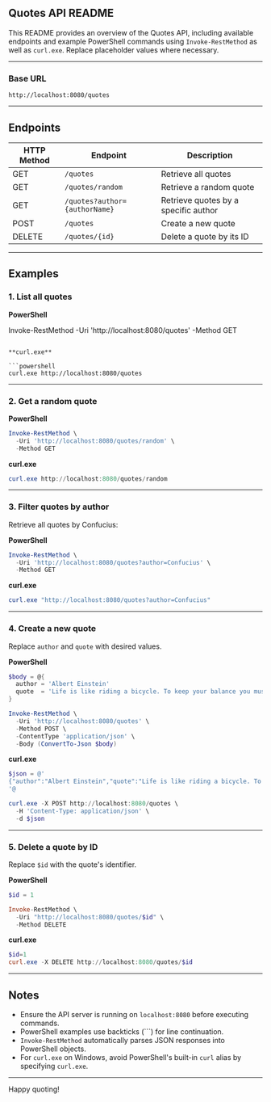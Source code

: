 ## Quotes API README

This README provides an overview of the Quotes API, including available endpoints and example PowerShell commands using `Invoke-RestMethod` as well as `curl.exe`. Replace placeholder values where necessary.

---

### Base URL

```
http://localhost:8080/quotes
```

---

## Endpoints

| HTTP Method | Endpoint                      | Description                          |
| ----------- | ----------------------------- | ------------------------------------ |
| GET         | `/quotes`                     | Retrieve all quotes                  |
| GET         | `/quotes/random`              | Retrieve a random quote              |
| GET         | `/quotes?author={authorName}` | Retrieve quotes by a specific author |
| POST        | `/quotes`                     | Create a new quote                   |
| DELETE      | `/quotes/{id}`                | Delete a quote by its ID             |

---

## Examples

### 1. List all quotes

**PowerShell**

Invoke-RestMethod -Uri 'http://localhost:8080/quotes' -Method GET
```

**curl.exe**

```powershell
curl.exe http://localhost:8080/quotes
```

---

### 2. Get a random quote

**PowerShell**

```powershell
Invoke-RestMethod \
  -Uri 'http://localhost:8080/quotes/random' \
  -Method GET
```

**curl.exe**

```powershell
curl.exe http://localhost:8080/quotes/random
```

---

### 3. Filter quotes by author

Retrieve all quotes by Confucius:

**PowerShell**

```powershell
Invoke-RestMethod \
  -Uri 'http://localhost:8080/quotes?author=Confucius' \
  -Method GET
```

**curl.exe**

```powershell
curl.exe "http://localhost:8080/quotes?author=Confucius"
```

---

### 4. Create a new quote

Replace `author` and `quote` with desired values.

**PowerShell**

```powershell
$body = @{
  author = 'Albert Einstein'
  quote  = 'Life is like riding a bicycle. To keep your balance you must keep moving.'
}

Invoke-RestMethod \
  -Uri 'http://localhost:8080/quotes' \
  -Method POST \
  -ContentType 'application/json' \
  -Body (ConvertTo-Json $body)
```

**curl.exe**

```powershell
$json = @'
{"author":"Albert Einstein","quote":"Life is like riding a bicycle. To keep your balance you must keep moving."}
'@

curl.exe -X POST http://localhost:8080/quotes \
  -H 'Content-Type: application/json' \
  -d $json
```

---

### 5. Delete a quote by ID

Replace `$id` with the quote's identifier.

**PowerShell**

```powershell
$id = 1

Invoke-RestMethod \
  -Uri "http://localhost:8080/quotes/$id" \
  -Method DELETE
```

**curl.exe**

```powershell
$id=1
curl.exe -X DELETE http://localhost:8080/quotes/$id
```

---

## Notes

* Ensure the API server is running on `localhost:8080` before executing commands.
* PowerShell examples use backticks (\`\`\`) for line continuation.
* `Invoke-RestMethod` automatically parses JSON responses into PowerShell objects.
* For `curl.exe` on Windows, avoid PowerShell's built-in `curl` alias by specifying `curl.exe`.

---

Happy quoting!
